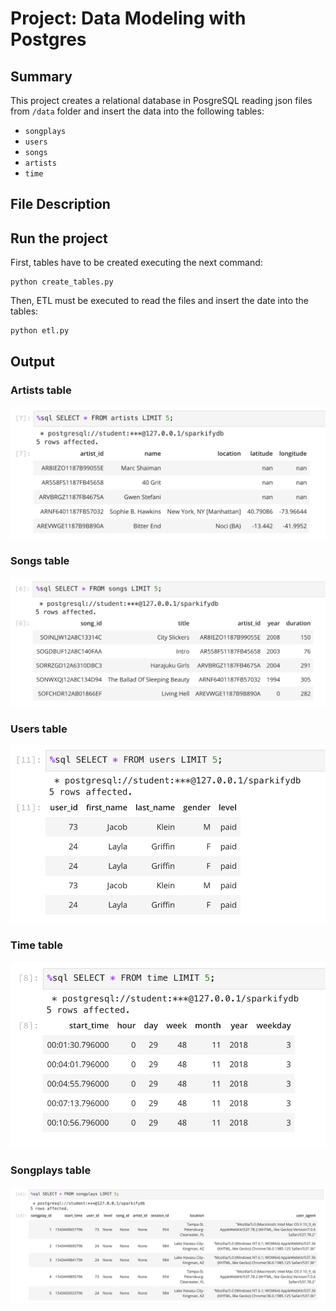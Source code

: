# Project: Data Modeling with Postgres

## Summary
This project creates a relational database in PosgreSQL reading json files from ```/data``` folder and insert the data into the following tables:

* ```songplays```
* ```users```
* ```songs```
* ```artists```
* ```time```

## File Description

## Run the project

First, tables have to be created executing the next command:
```
python create_tables.py
```

Then, ETL must be executed to read the files and insert the date into the tables:
```
python etl.py
```

## Output

### Artists table

![Artists table example](docs/images/artists.png)

### Songs table

![Songs table example](docs/images/songs.png)

### Users table

![Users table example](docs/images/users.png)

### Time table

![Time table example](docs/images/time.png)

### Songplays table

![Songplays table example](docs/images/songplays.png)